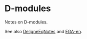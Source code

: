# D-modules
Notes on D-modules.

See also [DeligneEqNotes](https://github.com/GauSyu/DeligneEqNotes) and [EGA-en](https://github.com/GauSyu/EGA-en).
